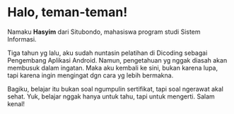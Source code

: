 # Halo, teman-teman! 

Namaku **Hasyim** dari Situbondo, mahasiswa program studi Sistem Informasi.<br>

Tiga tahun yg lalu, aku sudah nuntasin pelatihan di Dicoding sebagai Pengembang Aplikasi Android. Namun, pengetahuan yg nggak diasah akan membusuk dalam ingatan. Maka aku kembali ke sini, bukan karena lupa, tapi karena ingin mengingat dgn cara yg lebih bermakna.<br>

Bagiku, belajar itu bukan soal ngumpulin sertifikat, tapi soal ngerawat akal sehat. Yuk, belajar nggak hanya untuk tahu, tapi untuk mengerti. Salam kenal!<br>
